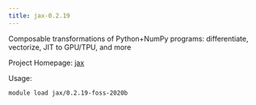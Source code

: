 ```yaml
---
title: jax-0.2.19
---
```

Composable transformations of Python+NumPy programs: 
differentiate, vectorize, JIT to GPU/TPU, and more

Project Homepage: [jax](https://pypi.python.org/pypi/jax)

Usage:
```
module load jax/0.2.19-foss-2020b
```
